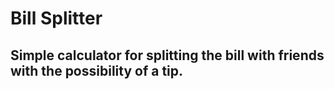 # **Bill Splitter**

## Simple calculator for splitting the bill with friends with the possibility of a tip.
